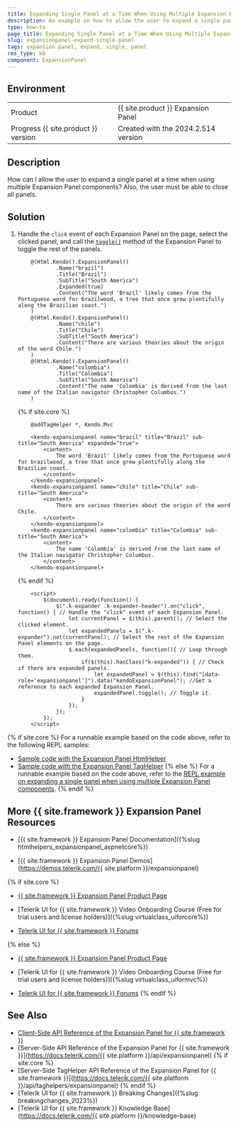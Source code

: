 ```yaml
---
title: Expanding Single Panel at a Time When Using Multiple Expansion Panels
description: An example on how to allow the user to expand a single panel at a time when uising multiple Telerik UI for  {{ site.framework }} Expansion Panels.
type: how-to
page_title: Expanding Single Panel at a Time When Using Multiple Expansion Panels
slug: expansionpanel-expand-single-panel
tags: expansion panel, expand, single, panel
res_type: kb
component: ExpansionPanel
---
```


## Environment

<table>
 <tr>
  <td>Product</td>
  <td>{{ site.product }} Expansion Panel</td>
 </tr>
 <tr>
  <td>Progress {{ site.product }} version</td>
  <td>Created with the 2024.2.514 version</td>
 </tr>
</table>

## Description

How can I allow the user to expand a single panel at a time when using multiple Expansion Panel components? Also, the user must be able to close all panels.

## Solution

1. Handle the `click` event of each Expansion Panel on the page, select the clicked panel, and call the [`toggle()`](https://docs.telerik.com/kendo-ui/api/javascript/ui/expansionpanel/methods/toggle) method of the Expansion Panel to toggle the rest of the panels.

    ```HtmlHelper
        @(Html.Kendo().ExpansionPanel()
                .Name("brazil")
                .Title("Brazil")
                .SubTitle("South America")
                .Expanded(true)
                .Content("The word 'Brazil' likely comes from the Portuguese word for brazilwood, a tree that once grew plentifully along the Brazilian coast.")
        )
        @(Html.Kendo().ExpansionPanel()
                .Name("chile")
                .Title("Chile")
                .SubTitle("South America")
                .Content("There are various theories about the origin of the word Chile.")
        )
        @(Html.Kendo().ExpansionPanel()
                .Name("colombia")
                .Title("Colombia")
                .SubTitle("South America")
                .Content("The name 'Colombia' is derived from the last name of the Italian navigator Christopher Columbus.")
        )
    ```
    {% if site.core %}
    ```TagHelper
        @addTagHelper *, Kendo.Mvc

        <kendo-expansionpanel name="brazil" title="Brazil" sub-title="South America" expanded="true">
            <content>
                The word 'Brazil' likely comes from the Portuguese word for brazilwood, a tree that once grew plentifully along the Brazilian coast.
            </content>
        </kendo-expansionpanel>
        <kendo-expansionpanel name="chile" title="Chile" sub-title="South America">
            <content>
                There are various theories about the origin of the word Chile.
            </content>
        </kendo-expansionpanel>
        <kendo-expansionpanel name="colombia" title="Colombia" sub-title="South America">
            <content>
                The name 'Colombia' is derived from the last name of the Italian navigator Christopher Columbus.
            </content>
        </kendo-expansionpanel>
    ```
    {% endif %}
    ```Scripts
        <script>
            $(document).ready(function() {
                $(".k-expander .k-expander-header").on("click", function() { // Handle the "click" event of each Expansion Panel.
                    let currentPanel = $(this).parent(); // Select the clicked element.
                    let expandedPanels = $(".k-expander").not(currentPanel); // Select the rest of the Expansion Panel elements on the page.
                    $.each(expandedPanels, function(){ // Loop through them.
                        if($(this).hasClass("k-expanded")) { // Check if there are expanded panels.
                            let expandedPanel = $(this).find("[data-role='expansionpanel']").data("kendoExpansionPanel"); //Get a reference to each expanded Expansion Panel.
                            expandedPanel.toggle(); // Toggle it.
                        }
                    });
                });
            });
        </script>
    ```

{% if site.core %}
For a runnable example based on the code above, refer to the following REPL samples:

* [Sample code with the Expansion Panel HtmlHelper](https://netcorerepl.telerik.com/cIaVwfPq01IlhFo028)
* [Sample code with the Expansion Panel TagHelper](https://netcorerepl.telerik.com/wykLcfvK02G9OWR839)
{% else %}
For a runnable example based on the code above, refer to the [REPL example on expanding a single panel when using multiple Expansion Panel components](https://netcorerepl.telerik.com/cIaVwfPq01IlhFo028).
{% endif %}

## More {{ site.framework }} Expansion Panel Resources

* [{{ site.framework }} Expansion Panel Documentation]({%slug htmlhelpers_expansionpanel_aspnetcore%})

* [{{ site.framework }} Expansion Panel Demos](https://demos.telerik.com/{{ site.platform }}/expansionpanel)

{% if site.core %}
* [{{ site.framework }} Expansion Panel Product Page](https://www.telerik.com/aspnet-core-ui/expansionpanel)

* [Telerik UI for {{ site.framework }} Video Onboarding Course (Free for trial users and license holders)]({%slug virtualclass_uiforcore%})

* [Telerik UI for {{ site.framework }} Forums](https://www.telerik.com/forums/aspnet-core-ui)

{% else %}
* [{{ site.framework }} Expansion Panel Product Page](https://www.telerik.com/aspnet-mvc/expansionpanel)

* [Telerik UI for {{ site.framework }} Video Onboarding Course (Free for trial users and license holders)]({%slug virtualclass_uiformvc%})

* [Telerik UI for {{ site.framework }} Forums](https://www.telerik.com/forums/aspnet-mvc)
{% endif %}

## See Also

* [Client-Side API Reference of the Expansion Panel for {{ site.framework }}](https://docs.telerik.com/kendo-ui/api/javascript/ui/expansionpanel)
* [Server-Side API Reference of the Expansion Panel for {{ site.framework }}](https://docs.telerik.com/{{ site.platform }}/api/expansionpanel)
{% if site.core %}
* [Server-Side TagHelper API Reference of the Expansion Panel for {{ site.framework }}](https://docs.telerik.com/{{ site.platform }}/api/taghelpers/expansionpanel)
{% endif %}
* [Telerik UI for {{ site.framework }} Breaking Changes]({%slug breakingchanges_2023%})
* [Telerik UI for {{ site.framework }} Knowledge Base](https://docs.telerik.com/{{ site.platform }}/knowledge-base)
